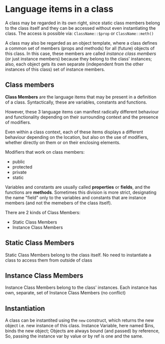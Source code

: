 # Language items in a class

A class may be regarded in its own right, since static class members belong to the class itself and they can be accessed without even instantiating the class. The access is possible via: `ClassName::$prop` or `ClassName::meth()`

A class may also be regarded as an object template, where a class defines a common set of members (props and methods) for all (future) objects of this class. In this case, these members are called *instance class members* (or just instance members) because they belong to the class' instances; also, each object gets its own separate (independent from the other instances of this class) set of instance members.





## Class members

**Class Members** are the language items that may be present in a definition of a class. Syntactically, these are variables, constants and functions.

However, these 3 language items can manifest radically different behaviour and functionality depending on their surrounding context and the presence of modifiers.

Even within a class context, each of these items displays a different behaviour depending on the location, but also on the use of modifiers, whether directly on them or on their enclosing elements.

Modifiers that work on class members:
- public
- protected
- private
- static




Variables and constants are usually called **properties** or **fields**, and the functions are **methods**. Sometimes this division is more strict, designating the name "field" only to the variables and constants that are instance members (and not the memebers of the class itself).



There are 2 kinds of Class Members:
* Static Class Members
* Instance Class Members

## Static Class Members
Static Class Members belong to the class itself.
No need to instantiate a class to access them from outside of class

## Instance Class Members
Instance Class Members belong to the class' instances.
Each instance has own, separate, set of Instance Class Members (no conflict)


## Instantiation
A class can be instantited using the `new` construct,
which returns the new object i.e. new instance of this class.
Instance Variable, here named $ins, binds the new object;
Objects are always bound (and passed) by reference,
So, passing the instance var by value or by ref is one and the same.



```php
```
